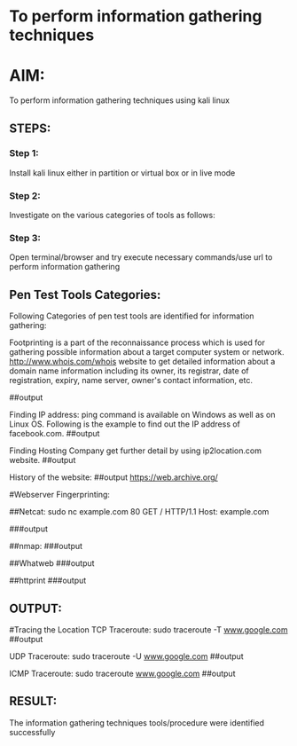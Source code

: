 # To perform information gathering techniques

# AIM:

To perform information gathering techniques using kali linux 

## STEPS:

### Step 1:

Install kali linux either in partition or virtual box or in live mode

### Step 2:

Investigate on the various categories of tools as follows:

### Step 3:
Open terminal/browser and try execute necessary commands/use url to perform information gathering

## Pen Test Tools Categories:  

Following Categories of pen test tools are identified for information gathering:

Footprinting is a part of the reconnaissance process which is used for gathering possible information about a target computer system or network.
http://www.whois.com/whois website to get detailed information about a domain name information including its owner, its registrar, date of registration, expiry, name server, owner's contact information, etc.

##output


Finding IP address:
ping command is available on Windows as well as on Linux OS. Following is the example to find out the IP address of facebook.com.
##output


Finding Hosting Company
get further detail by using ip2location.com website.
##output

History of the website:
##output
https://web.archive.org/



#Webserver Fingerprinting:

##Netcat:
sudo nc example.com 80
GET / HTTP/1.1
Host: example.com

###output

 
##nmap:
###output

##Whatweb
###output



##httprint
###output

## OUTPUT:

#Tracing the Location
TCP Traceroute:
sudo traceroute -T www.google.com
##output




UDP Traceroute:
sudo traceroute -U www.google.com
##output


ICMP Traceroute:
sudo traceroute  www.google.com
##output




## RESULT:
The information gathering techniques tools/procedure were  identified successfully
